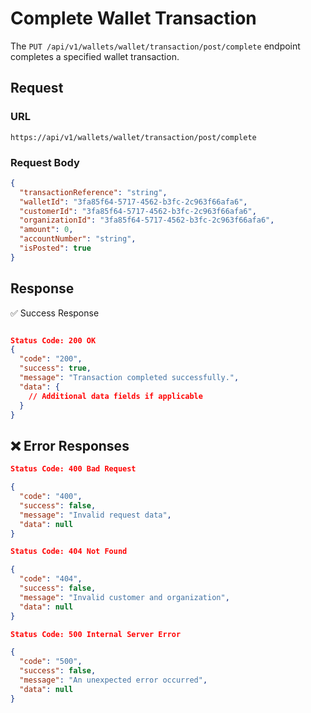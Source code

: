# Complete Wallet Transaction
  
The `PUT /api/v1/wallets/wallet/transaction/post/complete` endpoint completes a specified wallet transaction.

## Request

### **URL**

`https://api/v1/wallets/wallet/transaction/post/complete`

### **Request Body**

```json
{
  "transactionReference": "string",
  "walletId": "3fa85f64-5717-4562-b3fc-2c963f66afa6",
  "customerId": "3fa85f64-5717-4562-b3fc-2c963f66afa6",
  "organizationId": "3fa85f64-5717-4562-b3fc-2c963f66afa6",
  "amount": 0,
  "accountNumber": "string",
  "isPosted": true
}
```

## Response

✅ Success Response

```json

Status Code: 200 OK
{
  "code": "200",
  "success": true,
  "message": "Transaction completed successfully.",
  "data": {
    // Additional data fields if applicable
  }
}
```

## ❌ Error Responses

```json
Status Code: 400 Bad Request

{
  "code": "400",
  "success": false,
  "message": "Invalid request data",
  "data": null
}

Status Code: 404 Not Found

{
  "code": "404",
  "success": false,
  "message": "Invalid customer and organization",
  "data": null
}

Status Code: 500 Internal Server Error

{
  "code": "500",
  "success": false,
  "message": "An unexpected error occurred",
  "data": null
}
